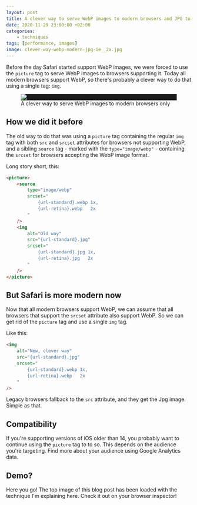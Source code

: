 ```yaml
---
layout: post
title: A clever way to serve WebP images to modern browsers and JPG to IE
date: 2020-11-29 23:00:00 +02:00
categories:
    - techniques
tags: [performance, images]
image: clever-way-webp-modern-jpg-ie__2x.jpg
---
```


Before the day Safari started support WebP images, we were forced to use the `picture` tag to serve WebP images to browsers supporting it. Today all modern browsers support WebP, so there's probably a clever way to do that using a single tag: `img`.

<figure>
  <div class="post-image-spacer" style="background-color: #1e1e1e">
    <img alt="A clever way to serve WebP images to modern browsers only" src="/assets/post-images/clever-way-webp-modern-jpg-ie/clever-way-webp-modern-jpg-ie__2x.jpg" srcset="/assets/post-images/clever-way-webp-modern-jpg-ie/clever-way-webp-modern-jpg-ie__1x.webp 1x, /assets/post-images/clever-way-webp-modern-jpg-ie/clever-way-webp-modern-jpg-ie__2x.webp 2x" class="post-image">
  </div>
  <figcaption>A clever way to serve WebP images to modern browsers only</figcaption>
</figure>


## How we did it before

The old way to do that was using a `picture` tag containing the regular `img` tag with both `src` and `srcset` attributes for browsers not supporting WebP, and a sibling `source` tag - marked with the `type="image/webp"` - containing the `srcset` for browsers accepting the WebP image format.

Long story short, this:

```html
<picture>
    <source
        type="image/webp"
        srcset="
            {url-standard}.webp 1x,
            {url-retina}.webp   2x
        "
    />
    <img
        alt="Old way"
        src="{url-standard}.jpg"
        srcset="
            {url-standard}.jpg 1x,
            {url-retina}.jpg   2x
        "
    />
</picture>
```

## But Safari is more modern now

Now that all modern browsers support WebP, we can assume that all browsers that support the `srcset` attribute also support WebP. So we can get rid of the `picture` tag and use a single `img` tag.

Like this:

```html
<img
    alt="New, clever way"
    src="{url-standard}.jpg"
    srcset="
        {url-standard}.webp 1x,
        {url-retina}.webp   2x
    "
/>
```

Legacy browsers fallback to the `src` attribute, and they get the Jpg image. Simple as that.


## Compatibility

If you're supporting versions of iOS older than 14, you probably want to continue using the `picture` tag to to so. This depends on the audience you're targeting. Find more about your audience using Google Analytics data.


## Demo?

Here you go! The top image of this blog post has been loaded with the technique I'm explaining here. Check it out on your browser inspector!